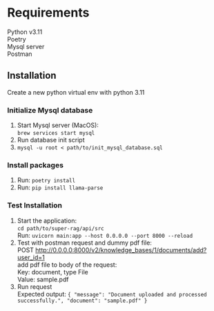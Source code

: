 # Requirements
Python v3.11 <br>
Poetry <br>
Mysql server <br>
Postman <br>

## Installation

Create a new python virtual env with python 3.11

### Initialize Mysql database
1) Start Mysql server (MacOS): <br>
`brew services start mysql `
2) Run database init script
3) `mysql -u root < path/to/init_mysql_database.sql`

### Install packages
1) Run: `poetry install`
2) Run: `pip install llama-parse`

### Test Installation
1) Start the application: <br>
`cd path/to/super-rag/api/src` <br>
Run: `uvicorn main:app --host 0.0.0.0 --port 8000 --reload`<br>
2) Test with postman request and dummy pdf file: <br>
POST http://0.0.0.0:8000/v2/knowledge_bases/1/documents/add?user_id=1 <br>
add pdf file to body of the request: <br>
Key: document, type File <br>
Value: sample.pdf
3) Run request <br>
Expected output: `{
    "message": "Document uploaded and processed successfully.",
    "document": "sample.pdf"
}`




